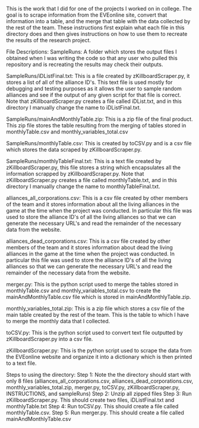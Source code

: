 This is the work that I did for one of the projects I worked on in college. The goal is to scrape information from the EVEonline site, convert that information into a table, and the merge that table with the data collected by the rest of the team. These instructions first explain what each file in this directory does and then gives instructions on how to use them to recreate the results of the research project.

File Descriptions:
SampleRuns: A folder which stores the output files I obtained when I was writing the code so that any user who pulled this repository and is recreating the results may check their outputs.

SampleRuns/iDListFinal.txt:
This is a file created by zKillboardScraper.py, it stores a list of all of the alliance ID's. This text file is used mostly for debugging and testing purposes as it allows the user to sample random alliances and see if the output of any given script for that file is correct. Note that zKillboardScraper.py creates a file called iDList.txt, and in this directory I manually change the name to iDListFinal.txt.

SampleRuns/mainAndMonthlyTable.zip:
This is a zip file of the final product. This zip file stores the table resulting from the merging of tables stored in monthlyTable.csv and monthly_variables_total.csv

SampleRuns/monthlyTable.csv:
This is created by toCSV.py and is a csv file which stores the data scraped by zKillboardScraper.py.

SampleRuns/monthlyTableFinal.txt:
This is a text file created by zKillboardScraper.py, this file stores a string which encapsulates all the information scrapped by zKillboardScraper.py. Note that zKillboardScraper.py creates a file called monthlyTable.txt, and in this directory I manually change the name to monthlyTableFinal.txt.

alliances_all_corporations.csv:
This is a csv file created by other members of the team and it stores information about all the living alliances in the game at the time when the project was conducted. In particular this file was used to store the alliance ID's of all the living alliances so that we can generate the necessary URL's and read the remainder of the necessary data from the website.

alliances_dead_corporations.csv:
This is a csv file created by other members of the team and it stores information about dead the living alliances in the game at the time when the project was conducted. In particular this file was used to store the alliance ID's of all the living alliances so that we can generate the necessary URL's and read the remainder of the necessary data from the website.

merger.py:
This is the python script used to merge the tables stored in monthlyTable.csv and monthly_variables_total.csv to create the mainAndMonthlyTable.csv file which is stored in mainAndMonthlyTable.zip.

monthly_variables_total.zip:
This is a zip file which stores a csv file of the main table created by the rest of the team. This is the table to which I have to merge the monthly data that I collected.

toCSV.py:
This is the python script used to convert text file outputted by zKillboardScraper.py into a csv file.

zKillboardScraper.py:
This is the python script used to scrape the data from the EVEonline website and organize it into a dictionary which is then printed to a text file.

Steps to using the directory:
Step 1: Note the the directory should start with only 8 files (alliances_all_corporations.csv, alliances_dead_corporations.csv, monthly_variables_total.zip, merger.py, toCSV.py, zKillboardScraper.py, INSTRUCTIONS, and sampleRuns)
Step 2: Unzip all zipped files
Step 3: Run zKillboardScraper.py. This should create two files, iDListFinal.txt and monthlyTable.txt
Step 4: Run toCSV.py. This should create a file called monthlyTable.csv.
Step 5: Run merger.py. This should create a file called mainAndMonthlyTable.csv
